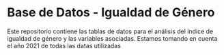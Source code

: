 # Base de Datos - Igualdad de Género
Este repositorio contiene las tablas de datos para el análisis del índice de igualdad de género y las variables asociadas.
Estamos tomando en cuenta el año 2021 de todas las datas utilizadas 
